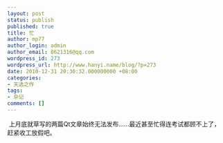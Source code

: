 ```yaml
---
layout: post
status: publish
published: true
title: 忙
author: mp77
author_login: admin
author_email: 8621316@qq.com
wordpress_id: 273
wordpress_url: http://www.hanyi.name/blog/?p=273
date: 2010-12-31 20:30:32.000000000 +08:00
categories:
- 天选之作
tags:
- 杂记
comments: []
---
```

 上月底就草写的两篇Qt文章始终无法发布......最近甚至忙得连考试都顾不上了，赶紧收工放假吧。
